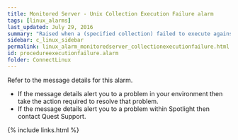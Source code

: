 ```yaml
---
title: ﻿Monitored Server - Unix Collection Execution Failure alarm
tags: [linux_alarms]
last_updated: July 29, 2016
summary: "Raised when a (specified collection) failed to execute against the server."
sidebar: c_linux_sidebar
permalink: linux_alarm_monitoredserver_collectionexecutionfailure.html
id: procedureexecutionfailure.alarm
folder: ConnectLinux
---
```



Refer to the message details for this alarm.

* If the message details alert you to a problem in your environment then take the action required to resolve that problem.
* If the message details alert you to a problem within Spotlight then contact Quest Support.


{% include links.html %}
